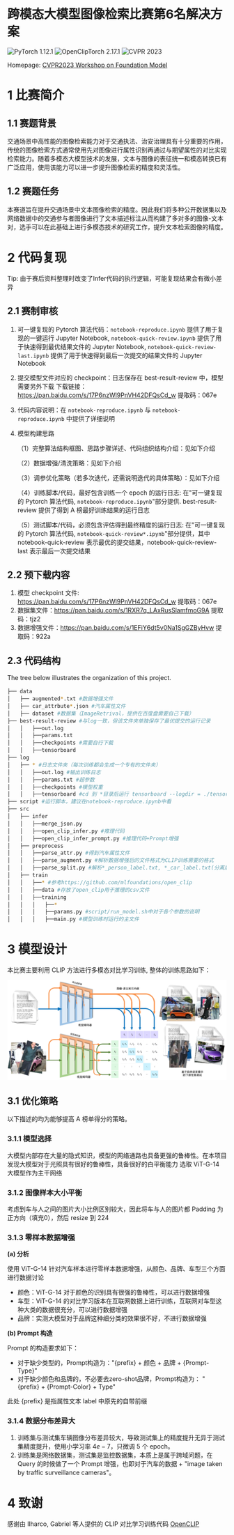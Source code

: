 # 跨模态大模型图像检索比赛第6名解决方案
![PyTorch 1.12.1](https://img.shields.io/badge/PyTorch-1.12.1-green?style=plastic)
![OpenClipTorch 2.17.1](https://img.shields.io/badge/OpenClipTorch-2.17.1-orange?style=plastic)
![CVPR 2023](https://img.shields.io/badge/CVPR-2023-red?style=plastic)


Homepage: [CVPR2023 Workshop on Foundation Model](https://foundation-model.com/)

# 1 比赛简介

## 1.1 赛题背景
交通场景中高性能的图像检索能力对于交通执法、治安治理具有十分重要的作用，传统的图像检索方式通常使用先对图像进行属性识别再通过与期望属性的对比实现检索能力。随着多模态大模型技术的发展，文本与图像的表征统一和模态转换已有广泛应用，使用该能力可以进一步提升图像检索的精度和灵活性。

## 1.2 赛题任务
本赛道旨在提升交通场景中文本图像检索的精度。因此我们将多种公开数据集以及网络数据中的交通参与者图像进行了文本描述标注从而构建了多对多的图像-文本对，选手可以在此基础上进行多模态技术的研究工作，提升文本检索图像的精度。

# 2 代码复现
Tip: 由于赛后资料整理时改变了Infer代码的执行逻辑，可能复现结果会有微小差异

## 2.1 赛制审核
1. 可一键复现的 Pytorch 算法代码：```notebook-reproduce.ipynb``` 提供了用于复现的一键运行 Jupyter Notebook, ```notebook-quick-review.ipynb``` 提供了用于快速得到最优结果文件的 Jupyter Notebook, ```notebook-quick-review-last.ipynb``` 提供了用于快速得到最后一次提交的结果文件的 Jupyter Notebook
2. 提交模型文件对应的 checkpoint：日志保存在 best-result-review 中，模型需要另外下载
   下载链接：https://pan.baidu.com/s/17P6nzWl9PnVH42DFQsCd_w 提取码：067e
3. 代码内容说明：在 ```notebook-reproduce.ipynb``` 与 ```notebook-reproduce.ipynb``` 中提供了详细说明
4. 模型构建思路

   （1）完整算法结构框图、思路步骤详述、代码组织结构介绍：见如下介绍

   （2）数据增强/清洗策略：见如下介绍

   （3）调参优化策略（若多次迭代，还需说明迭代的具体策略）：见如下介绍

   （4）训练脚本/代码，最好包含训练一个 epoch 的运行日志: 在"可一键复现的 Pytorch 算法代码, ```notebook-reproduce.ipynb```"部分提供. best-result-review 提供了得到 A 榜最好训练结果的运行日志

   （5）测试脚本/代码，必须包含评估得到最终精度的运行日志: 在"可一键复现的 Pytorch 算法代码, ```notebook-quick-review*.ipynb```"部分提供，其中 notebook-quick-review 表示最优的提交结果，notebook-quick-review-last 表示最后一次提交结果

## 2.2 预下载内容
1. 模型 checkpoint 文件: https://pan.baidu.com/s/17P6nzWl9PnVH42DFQsCd_w 提取码：067e
2. 数据集文件：https://pan.baidu.com/s/1RXR7q_LAxRusSlamfmoG9A 提取码：tjz2 
3. 数据增强文件：https://pan.baidu.com/s/1EFiY6dt5v0Na1SgGZByHvw 提取码：922a

## 2.3 代码结构
The tree below illustrates the organization of this project.
```bash
├── data
│   ├── augmented*.txt #数据增强文件
│   ├── car_attrbute*.json #汽车属性文件
│   ├── dataset #数据集（ImageRetrival，提供在百度盘需要自己下载）
├── best-result-review #与log一致，但该文件夹单独保存了最优提交的运行记录
│   │   ├──out.log
│   │   ├──params.txt
│   │   ├──checkpoints #需要自行下载
│   │   ├──tensorboard
├── log
│   ├── * #日志文件夹（每次训练都会生成一个专有的文件夹）
│   │   ├──out.log #输出训练日志
│   │   ├──params.txt #超参数
│   │   ├──checkpoints #模型权重
│   │   ├──tensorboard #cd 到 *目录后运行 tensorboard --logdir = ./tensorboard --host localhost --port 20421 会在localhost:20421打开当前训练的tensorboard
├── script #运行脚本，建议在notebook-reproduce.ipynb中看
├── src 
│   ├── infer
│   │   ├──merge_json.py
│   │   ├──open_clip_infer.py #推理代码
│   │   ├──open_clip_infer_prompt.py #推理代码+Prompt增强
│   ├── preprocess
│   │   ├──parse_attr.py #得到汽车属性文件
│   │   ├──parse_augment.py #解析数据增强后的文件格式为CLIP训练需要的格式
│   │   ├──parse_split.py #解析*_person_label.txt, *_car_label.txt(分离后的data/datasets/*_label.txt)的文件格式为CLIP训练需要的格式
│   ├── train
│   │   ├──* #参考https://github.com/mlfoundations/open_clip
│   │   ├──data #存放了open_clip用于推理的csv文件
│   │   ├──training
│   │   │   ├──*
│   │   │   ├──params.py #script/run_model.sh中对于各个参数的说明
│   │   │   ├──main.py #模型训练时运行的主文件 
```

# 3 模型设计
本比赛主要利用 CLIP 方法进行多模态对比学习训练, 整体的训练思路如下：
<!-- <p align="center">
<img src="framework.png" height = "240" alt="" align=center />
<br><br>
<b>图1.整体思路</b>
</p> -->

![图1.整体思路](./framework.png)

## 3.1 优化策略
以下描述的均为能够提高 A 榜单得分的策略。

### 3.1.1 模型选择
大模型内部存在大量的隐式知识，模型的网络通路也具备更强的鲁棒性。在本项目发现大模型对于光照具有很好的鲁棒性，具备很好的白平衡能力
选取 ViT-G-14 大模型作为主干网络

### 3.1.2 图像样本大小平衡
考虑到车与人之间的图片大小比例区别较大，因此将车与人的图片都 Padding 为正方向（填充0），然后 resize 到 224

### 3.1.3 零样本数据增强
**(a) 分析**

使用 ViT-G-14 针对汽车样本进行零样本数据增强，从颜色、品牌、车型三个方面进行数据讨论
- 颜色：ViT-G-14 对于颜色的识别具有很强的鲁棒性，可以进行数据增强
- 车型：ViT-G-14 的对比学习版本在互联网数据上进行训练，互联网对车型这种大类的数据很充分，可以进行数据增强
- 品牌：实测大模型对于品牌这种细分类的效果很不好，不进行数据增强

**(b) Prompt 构造**

Prompt 的构造要求如下：
- 对于缺少类型的，Prompt构造为："{prefix} + 颜色 + 品牌 + {Prompt-Type}"
- 对于缺少颜色和品牌的，不必要去zero-shot品牌，Prompt构造为： "{prefix} + {Prompt-Color} + Type"

此处 {prefix} 是指属性文本 label 中原先的自带前缀

### 3.1.4 数据分布差异大
1. 训练集与测试集车辆图像分布差异较大，导致测试集上的精度提升无异于测试集精度提升，使用小学习率 $4e-7$，只微调 5 个 epoch。
2. 训练集是网络数据集，测试集是监控数据集，本质上是属于跨域问题，在 Query 的时候做了一个 Prompt 增强，也即对于汽车的数据 + "image taken by traffic surveillance cameras"。

# 4 致谢
感谢由 Ilharco, Gabriel 等人提供的 CLIP 对比学习训练代码 [OpenCLIP](https://github.com/mlfoundations/open_clip)
